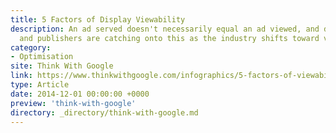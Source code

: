 ```yaml
---
title: 5 Factors of Display Viewability
description: An ad served doesn't necessarily equal an ad viewed, and digital advertisers
  and publishers are catching onto this as the industry shifts toward valuing viewability.
category:
- Optimisation
site: Think With Google
link: https://www.thinkwithgoogle.com/infographics/5-factors-of-viewability.html
type: Article
date: 2014-12-01 00:00:00 +0000
preview: 'think-with-google'
directory: _directory/think-with-google.md
---
```

